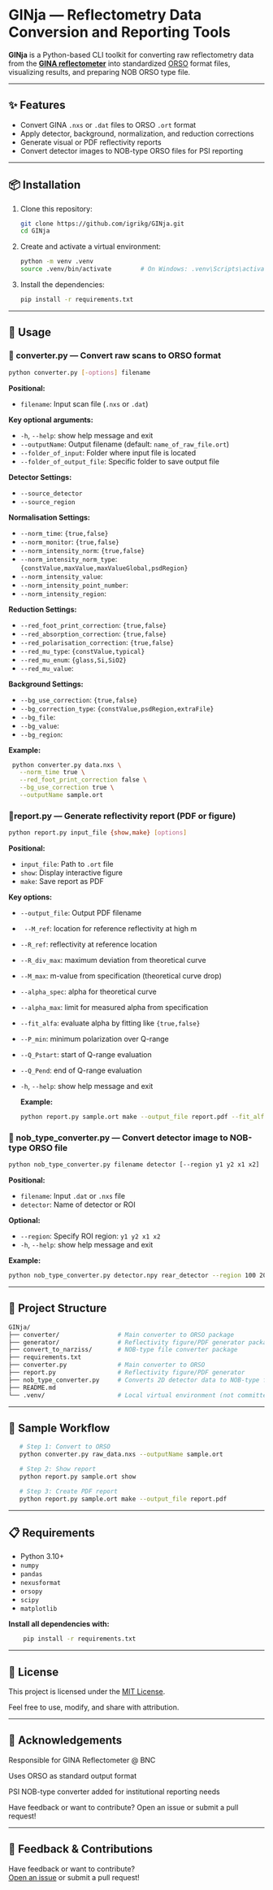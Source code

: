 # GINja — Reflectometry Data Conversion and Reporting Tools

**GINja** is a Python-based CLI toolkit for converting raw reflectometry data from the **[GINA reflectometer](https://bnc.hu/gina/)** into standardized [ORSO](https://www.reflectometry.org/) format files, visualizing results, and preparing NOB ORSO type file.

---

## ✨ Features

- Convert GINA `.nxs` or `.dat` files to ORSO `.ort` format
- Apply detector, background, normalization, and reduction corrections
- Generate visual or PDF reflectivity reports
- Convert detector images to NOB-type ORSO files for PSI reporting

---

## 📦 Installation

1. Clone this repository:
   ```bash
   git clone https://github.com/igrikg/GINja.git
   cd GINja

2. Create and activate a virtual environment:

   ```bash
   python -m venv .venv
   source .venv/bin/activate        # On Windows: .venv\Scripts\activate
   
3. Install the dependencies:

   ```bash
   pip install -r requirements.txt

---

##  🚀 Usage
###   🔁 converter.py — Convert raw scans to ORSO format
   ```bash
   python converter.py [-options] filename
   ```
   **Positional:**

   * `filename`: Input scan file (`.nxs` or `.dat`)

   **Key optional arguments:**
   * `-h`, `--help`: show help message and exit
   * `--outputName`: Output filename (default: `name_of_raw_file.ort`)
   * `--folder_of_input`: Folder where input file is located
   * `--folder_of_output_file`: Specific folder to save output file

   **Detector Settings:**
   * `--source_detector`
   * `--source_region`

   **Normalisation Settings:**
   * `--norm_time`: `{true,false}` 
   * `--norm_monitor`: `{true,false}`
   * `--norm_intensity_norm`: `{true,false}`
   * `--norm_intensity_norm_type`: `{constValue,maxValue,maxValueGlobal,psdRegion}`
   * `--norm_intensity_value`:
   * `--norm_intensity_point_number`:
   * `--norm_intensity_region`:

   **Reduction Settings:**
   * `--red_foot_print_correction`: `{true,false}`
   * `--red_absorption_correction`: `{true,false}`
   * `--red_polarisation_correction`: `{true,false}`
   * `--red_mu_type`: `{constValue,typical}`
   * `--red_mu_enum`: `{glass,Si,SiO2}`
   * `--red_mu_value`:
   
   **Background Settings:**
   * `--bg_use_correction`: `{true,false}`
   * `--bg_correction_type`: `{constValue,psdRegion,extraFile}`
   * `--bg_file`:
   * `--bg_value`:
   * `--bg_region`:

**Example:**
   ```bash
    python converter.py data.nxs \
      --norm_time true \
      --red_foot_print_correction false \
      --bg_use_correction true \
      --outputName sample.ort
   ```

### 🧾report.py — Generate reflectivity report (PDF or figure)
   ```bash
   python report.py input_file {show,make} [options]
   ```
 
   **Positional:**
   * `input_file`: Path to `.ort` file
   * `show`: Display interactive figure
   * `make`: Save report as PDF
   
   **Key options:**
   * `--output_file`: Output PDF filename
   * ` --M_ref`: location for reference reflectivity at high m
   * `--R_ref`:  reflectivity at reference location
   * `--R_div_max`: maximum deviation from theoretical curve
   * `--M_max`: m-value from specification (theoretical curve drop)
   * `--alpha_spec`: alpha for theoretical curve
   * `--alpha_max`: limit for measured alpha from specification
   * `--fit_alfa`:  evaluate alpha by fitting like `{true,false}`
   * `--P_min`: minimum polarization over Q-range
   * `--Q_Pstart`: start of Q-range evaluation
   * `--Q_Pend`: end of Q-range evaluation
   * `-h`, `--help`: show help message and exit

      **Example:**
      ```bash
      python report.py sample.ort make --output_file report.pdf --fit_alfa true
      ```
### 📸 nob_type_converter.py — Convert detector image to NOB-type ORSO file
   ```bash
   python nob_type_converter.py filename detector [--region y1 y2 x1 x2]
   ```
   **Positional:**
   * `filename`: Input `.dat` or `.nxs` file 
   * `detector`: Name of detector or ROI 

   **Optional:**
   * `--region`: Specify ROI region: `y1 y2 x1 x2`
   * `-h`, `--help`: show help message and exit

   **Example:**
   ```bash
   python nob_type_converter.py detector.npy rear_detector --region 100 200 50 150
   ```

---

## 📁 Project Structure
   ``` bash
   GINja/
   ├── converter/                # Main converter to ORSO package
   ├── generator/                # Reflectivity figure/PDF generator package
   ├── convert_to_narziss/       # NOB-type file converter package 
   ├── requirements.txt
   ├── converter.py              # Main converter to ORSO
   ├── report.py                 # Reflectivity figure/PDF generator
   ├── nob_type_converter.py     # Converts 2D detector data to NOB-type file
   ├── README.md
   └── .venv/                    # Local virtual environment (not committed)
   ```

---

## 🧪 Sample Workflow
```bash
   # Step 1: Convert to ORSO
   python converter.py raw_data.nxs --outputName sample.ort

   # Step 2: Show report
   python report.py sample.ort show

   # Step 3: Create PDF report
   python report.py sample.ort make --output_file report.pdf
```

---
 
## 📋 Requirements
    
* Python 3.10+
* `numpy`
* `pandas`
* `nexusformat`
* `orsopy`
* `scipy`
* `matplotlib`

**Install all dependencies with:**
```bash
    pip install -r requirements.txt
```

---

## 📄 License
This project is licensed under the [MIT License](https://rem.mit-license.org/).

Feel free to use, modify, and share with attribution.

---


## 🙏 Acknowledgements
Responsible for GINA Reflectometer @ BNC

Uses ORSO as standard output format

PSI NOB-type converter added for institutional reporting needs

Have feedback or want to contribute?
Open an issue or submit a pull request!

---

## 🙋 Feedback & Contributions

Have feedback or want to contribute?  
[Open an issue](https://github.com/igrikg/GINja/issues) or submit a pull request!